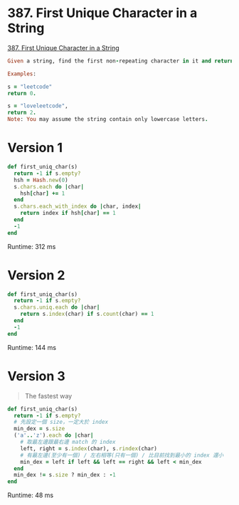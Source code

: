 # 387. First Unique Character in a String

[387. First Unique Character in a String
](https://leetcode.com/problems/first-unique-character-in-a-string/submissions/)

```ruby
Given a string, find the first non-repeating character in it and return it's index. If it doesn't exist, return -1.

Examples:

s = "leetcode"
return 0.

s = "loveleetcode",
return 2.
Note: You may assume the string contain only lowercase letters.
```

# Version 1

```ruby
def first_uniq_char(s)
  return -1 if s.empty?
  hsh = Hash.new(0)
  s.chars.each do |char|
    hsh[char] += 1
  end
  s.chars.each_with_index do |char, index|
    return index if hsh[char] == 1
  end
  -1
end
```

Runtime: 312 ms

# Version 2

```ruby
def first_uniq_char(s)
  return -1 if s.empty?
  s.chars.uniq.each do |char|
    return s.index(char) if s.count(char) == 1
  end
  -1
end
```

Runtime: 144 ms

# Version 3

> The fastest way

```ruby
def first_uniq_char(s)
  return -1 if s.empty?
  # 先設定一個 size，一定大於 index
  min_dex = s.size
  ('a'..'z').each do |char|
    # 取最左邊跟最右邊 match 的 index
    left, right = s.index(char), s.rindex(char)
    # 有最左邊(至少有一個) / 左右相等(只有一個) / 比目前找到最小的 index 還小
    min_dex = left if left && left == right && left < min_dex
  end
  min_dex != s.size ? min_dex : -1
end
```

Runtime: 48 ms
